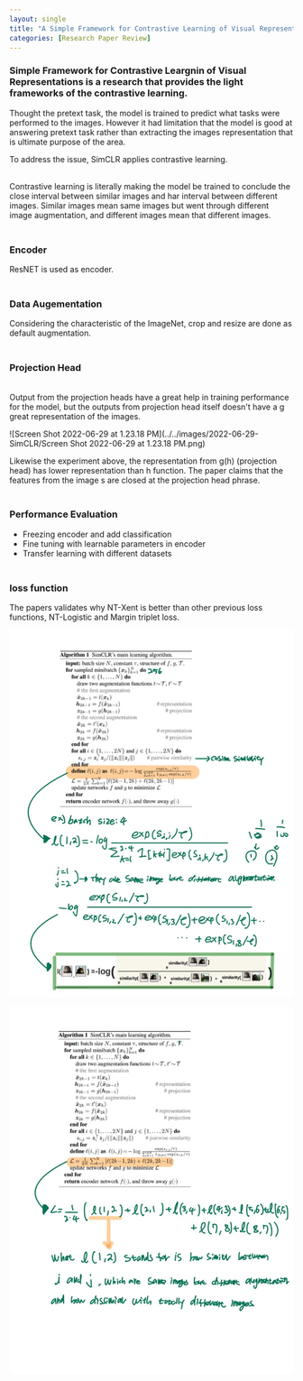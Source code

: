 ```yaml
---
layout: single
title: "A Simple Framework for Contrastive Learning of Visual Representations"
categories: [Research Paper Review]
---
```


### Simple Framework for Contrastive Leargnin of Visual Representations is a research that provides the light frameworks of the contrastive learning. 



Thought the pretext task, the model is trained to predict what tasks were performed to the images. However it had limitation that the model is good at answering pretext task rather than extracting the images representation that is ultimate purpose of the area.



To address the issue, SimCLR applies contrastive learning.

<br>Contrastive learning is literally making the model be trained to conclude the close interval between similar images and har interval between different images. Similar images mean same images but went through different image augmentation, and different images mean that different images. 



### <br>Encoder

ResNET is used as encoder.



### <br>Data Augementation

Considering the characteristic of the ImageNet, crop and resize are done as default augmentation.



### <br>Projection Head

<br>Output from the projection heads have a great help in training performance for the model, but the outputs from projection head itself doesn't have a g great representation of the images.

![Screen Shot 2022-06-29 at 1.23.18 PM](../../images/2022-06-29-SimCLR/Screen Shot 2022-06-29 at 1.23.18 PM.png)

Likewise the experiment above, the representation from g(h) (projection head) has lower representation than h function. The paper claims that the features from the image s are closed at the projection head phrase.

### <br>Performance Evaluation

- Freezing encoder and add classification 
- Fine tuning with learnable parameters in encoder
- Transfer learning with different datasets

### <br>loss function

The papers validates why NT-Xent is better than other previous loss functions, NT-Logistic and Margin triplet loss.<br>





![NT-Xent-1](../../images/2022-06-29-SimCLR/NT-Xent-1.jpg)



![NT-Xent-2](../../images/2022-06-29-SimCLR/NT-Xent-2.jpg)
